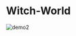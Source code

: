 # Witch-World

![demo2](https://github.com/Jaime-Cristobal/Witch-World/blob/master/demogif2.gif?raw=true)
